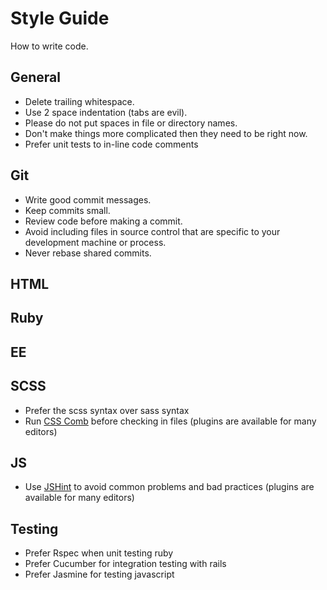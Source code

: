 Style Guide
==============

How to write code.


General
-------

* Delete trailing whitespace.
* Use 2 space indentation (tabs are evil).
* Please do not put spaces in file or directory names.
* Don't make things more complicated then they need to be right now.
* Prefer unit tests to in-line code comments

Git
-------
* Write good commit messages.
* Keep commits small.
* Review code before making a commit.
* Avoid including files in source control that are specific to your development machine or process.
* Never rebase shared commits.



HTML
-------




Ruby
-------




EE
-------




SCSS
-------
* Prefer the scss syntax over sass syntax
* Run [CSS Comb](http://csscomb.com) before checking in files (plugins are available for many editors)


JS
-------
* Use [JSHint](http://jshint.com) to avoid common problems and bad practices (plugins are available for many editors)


Testing
-------
* Prefer Rspec when unit testing ruby
* Prefer Cucumber for integration testing with rails
* Prefer Jasmine for testing javascript

